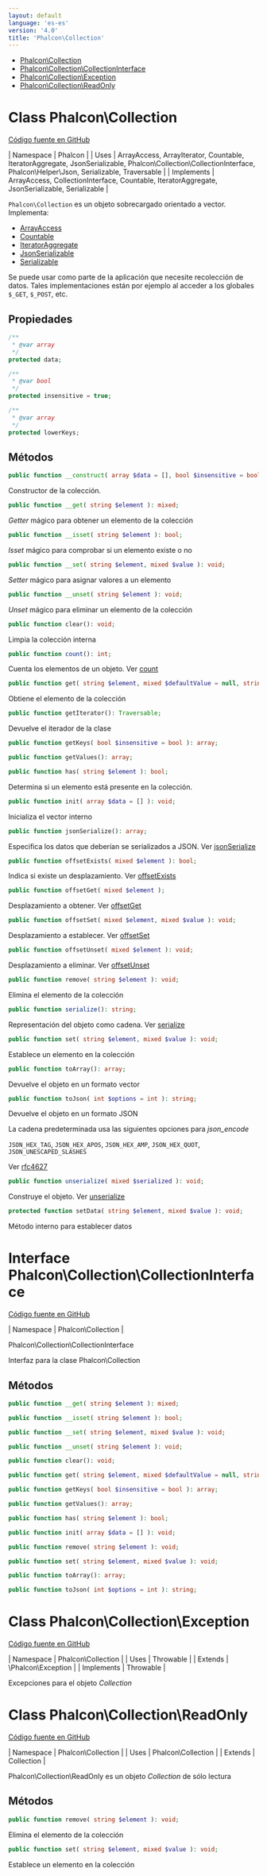 ```yaml
---
layout: default
language: 'es-es'
version: '4.0'
title: 'Phalcon\Collection'
---
```


- [Phalcon\Collection](#collection)
- [Phalcon\Collection\CollectionInterface](#collection-collectioninterface)
- [Phalcon\Collection\Exception](#collection-exception)
- [Phalcon\Collection\ReadOnly](#collection-readonly)

<h1 id="collection">Class Phalcon\Collection</h1>

[Código fuente en GitHub](https://github.com/phalcon/cphalcon/blob/4.2.x/phalcon/Collection.zep)

| Namespace | Phalcon | | Uses | ArrayAccess, ArrayIterator, Countable, IteratorAggregate, JsonSerializable, Phalcon\Collection\CollectionInterface, Phalcon\Helper\Json, Serializable, Traversable | | Implements | ArrayAccess, CollectionInterface, Countable, IteratorAggregate, JsonSerializable, Serializable |

`Phalcon\Collection` es un objeto sobrecargado orientado a vector. Implementa:

- [ArrayAccess](https://www.php.net/manual/es/class.arrayaccess.php)
- [Countable](https://www.php.net/manual/es/class.countable.php)
- [IteratorAggregate](https://www.php.net/manual/es/class.iteratoraggregate.php)
- [JsonSerializable](https://www.php.net/manual/es/class.jsonserializable.php)
- [Serializable](https://www.php.net/manual/es/class.serializable.php)

Se puede usar como parte de la aplicación que necesite recolección de datos. Tales implementaciones están por ejemplo al acceder a los globales `$_GET`, `$_POST`, etc.

## Propiedades

```php
/**
 * @var array
 */
protected data;

/**
 * @var bool
 */
protected insensitive = true;

/**
 * @var array
 */
protected lowerKeys;

```

## Métodos

```php
public function __construct( array $data = [], bool $insensitive = bool );
```

Constructor de la colección.

```php
public function __get( string $element ): mixed;
```

*Getter* mágico para obtener un elemento de la colección

```php
public function __isset( string $element ): bool;
```

*Isset* mágico para comprobar si un elemento existe o no

```php
public function __set( string $element, mixed $value ): void;
```

*Setter* mágico para asignar valores a un elemento

```php
public function __unset( string $element ): void;
```

*Unset* mágico para eliminar un elemento de la colección

```php
public function clear(): void;
```

Limpia la colección interna

```php
public function count(): int;
```

Cuenta los elementos de un objeto. Ver [count](https://php.net/manual/en/countable.count.php)

```php
public function get( string $element, mixed $defaultValue = null, string $cast = null ): mixed;
```

Obtiene el elemento de la colección

```php
public function getIterator(): Traversable;
```

Devuelve el iterador de la clase

```php
public function getKeys( bool $insensitive = bool ): array;
```

```php
public function getValues(): array;
```

```php
public function has( string $element ): bool;
```

Determina si un elemento está presente en la colección.

```php
public function init( array $data = [] ): void;
```

Inicializa el vector interno

```php
public function jsonSerialize(): array;
```

Especifica los datos que deberían se serializados a JSON. Ver [jsonSerialize](https://php.net/manual/en/jsonserializable.jsonserialize.php)

```php
public function offsetExists( mixed $element ): bool;
```

Indica si existe un desplazamiento. Ver [offsetExists](https://php.net/manual/en/arrayaccess.offsetexists.php)

```php
public function offsetGet( mixed $element );
```

Desplazamiento a obtener. Ver [offsetGet](https://php.net/manual/en/arrayaccess.offsetget.php)

```php
public function offsetSet( mixed $element, mixed $value ): void;
```

Desplazamiento a establecer. Ver [offsetSet](https://php.net/manual/en/arrayaccess.offsetset.php)

```php
public function offsetUnset( mixed $element ): void;
```

Desplazamiento a eliminar. Ver [offsetUnset](https://php.net/manual/en/arrayaccess.offsetunset.php)

```php
public function remove( string $element ): void;
```

Elimina el elemento de la colección

```php
public function serialize(): string;
```

Representación del objeto como cadena. Ver [serialize](https://php.net/manual/en/serializable.serialize.php)

```php
public function set( string $element, mixed $value ): void;
```

Establece un elemento en la colección

```php
public function toArray(): array;
```

Devuelve el objeto en un formato vector

```php
public function toJson( int $options = int ): string;
```

Devuelve el objeto en un formato JSON

La cadena predeterminada usa las siguientes opciones para *json_encode*

`JSON_HEX_TAG`, `JSON_HEX_APOS`, `JSON_HEX_AMP`, `JSON_HEX_QUOT`, `JSON_UNESCAPED_SLASHES`

Ver [rfc4627](https://www.ietf.org/rfc/rfc4627.txt)

```php
public function unserialize( mixed $serialized ): void;
```

Construye el objeto. Ver [unserialize](https://php.net/manual/en/serializable.unserialize.php)

```php
protected function setData( string $element, mixed $value ): void;
```

Método interno para establecer datos

<h1 id="collection-collectioninterface">Interface Phalcon\Collection\CollectionInterface</h1>

[Código fuente en GitHub](https://github.com/phalcon/cphalcon/blob/4.2.x/phalcon/Collection/CollectionInterface.zep)

| Namespace | Phalcon\Collection |

Phalcon\Collection\CollectionInterface

Interfaz para la clase Phalcon\Collection

## Métodos

```php
public function __get( string $element ): mixed;
```

```php
public function __isset( string $element ): bool;
```

```php
public function __set( string $element, mixed $value ): void;
```

```php
public function __unset( string $element ): void;
```

```php
public function clear(): void;
```

```php
public function get( string $element, mixed $defaultValue = null, string $cast = null ): mixed;
```

```php
public function getKeys( bool $insensitive = bool ): array;
```

```php
public function getValues(): array;
```

```php
public function has( string $element ): bool;
```

```php
public function init( array $data = [] ): void;
```

```php
public function remove( string $element ): void;
```

```php
public function set( string $element, mixed $value ): void;
```

```php
public function toArray(): array;
```

```php
public function toJson( int $options = int ): string;
```

<h1 id="collection-exception">Class Phalcon\Collection\Exception</h1>

[Código fuente en GitHub](https://github.com/phalcon/cphalcon/blob/4.2.x/phalcon/Collection/Exception.zep)

| Namespace | Phalcon\Collection | | Uses | Throwable | | Extends | \Phalcon\Exception | | Implements | Throwable |

Excepciones para el objeto *Collection*

<h1 id="collection-readonly">Class Phalcon\Collection\ReadOnly</h1>

[Código fuente en GitHub](https://github.com/phalcon/cphalcon/blob/4.2.x/phalcon/Collection/ReadOnly.zep)

| Namespace | Phalcon\Collection | | Uses | Phalcon\Collection | | Extends | Collection |

Phalcon\Collection\ReadOnly es un objeto *Collection* de sólo lectura

## Métodos

```php
public function remove( string $element ): void;
```

Elimina el elemento de la colección

```php
public function set( string $element, mixed $value ): void;
```

Establece un elemento en la colección
